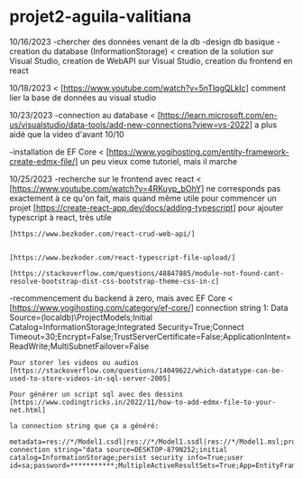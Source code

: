 # projet2-aguila-valitiana

10/16/2023
  -chercher des données venant de la db
  -design db basique
  -creation du database (InformationStorage)
  <
    creation de la solution sur Visual Studio,
    creation de WebAPI sur Visual Studio,
    creation du frontend en react
  >
10/18/2023
  <
    [https://www.youtube.com/watch?v=5nTlqgQLkIc]
    comment lier la base de données au visual studio
  >

10/23/2023
  -connection au database
  <
    [https://learn.microsoft.com/en-us/visualstudio/data-tools/add-new-connections?view=vs-2022]
    a plus aidé que la video d'avant 10/10
  >
  -installation de EF Core
  <
    [https://www.yogihosting.com/entity-framework-create-edmx-file/]
    un peu vieux come tutoriel, mais il marche
  >

10/25/2023
  -recherche sur le frontend avec react
  <
    [https://www.youtube.com/watch?v=4RKuyp_bOhY]
      ne corresponds pas exactement à ce qu'on fait, mais quand même utile pour commencer un projet
    [https://create-react-app.dev/docs/adding-typescript]
      pour ajouter typescript à react, très utile


      
    [https://www.bezkoder.com/react-crud-web-api/]

      
    [https://www.bezkoder.com/react-typescript-file-upload/]
      
    [https://stackoverflow.com/questions/48847885/module-not-found-cant-resolve-bootstrap-dist-css-bootstrap-theme-css-in-c]
  >

  -recommencement du backend à zero, mais avec EF Core
  <
    [https://www.yogihosting.com/category/ef-core/]
    connection string 1:
      Data Source=(localdb)\ProjectModels;Initial Catalog=InformationStorage;Integrated Security=True;Connect Timeout=30;Encrypt=False;TrustServerCertificate=False;ApplicationIntent=ReadWrite;MultiSubnetFailover=False

    Pour storer les videos ou audios
    [https://stackoverflow.com/questions/14049622/which-datatype-can-be-used-to-store-videos-in-sql-server-2005]

    Pour générer un script sql avec des dessins
    [https://www.codingtricks.in/2022/11/how-to-add-edmx-file-to-your-net.html]

    la connection string que ça a généré:
      metadata=res://*/Model1.csdl|res://*/Model1.ssdl|res://*/Model1.msl;provider=System.Data.SqlClient;provider connection string="data source=DESKTOP-879N252;initial catalog=InformationStorage;persist security info=True;user id=sa;password=***********;MultipleActiveResultSets=True;App=EntityFramework"
      
  >

